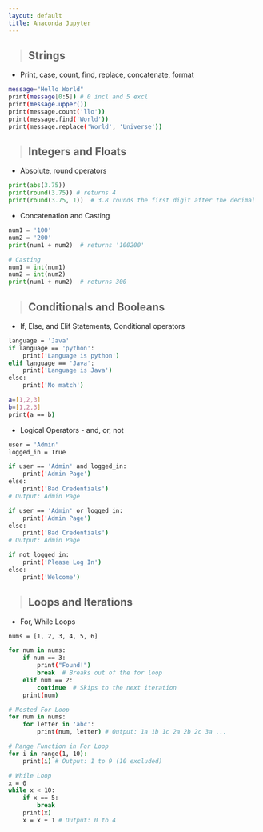 ```yaml
---
layout: default
title: Anaconda Jupyter
---
```

> ## Strings

- Print, case, count, find, replace, concatenate, format

```bash
message="Hello World"
print(message[0:5]) # 0 incl and 5 excl
print(message.upper())
print(message.count('llo'))
print(message.find('World'))
print(message.replace('World', 'Universe'))
```

> ## Integers and Floats

- Absolute, round operators

```python
print(abs(3.75))
print(round(3.75)) # returns 4
print(round(3.75, 1))  # 3.8 rounds the first digit after the decimal
```

- Concatenation and Casting

```python
num1 = '100' 
num2 = '200'
print(num1 + num2)  # returns '100200'

# Casting
num1 = int(num1) 
num2 = int(num2)
print(num1 + num2)  # returns 300
```

> ## Conditionals and Booleans 

- If, Else, and Elif Statements, Conditional operators

```bash
language = 'Java'
if language == 'python':
    print('Language is python')
elif language == 'Java':
    print('Language is Java')
else:
    print('No match')

a=[1,2,3]
b=[1,2,3]
print(a == b)
```

- Logical Operators - and, or, not

```bash
user = 'Admin'
logged_in = True

if user == 'Admin' and logged_in:
    print('Admin Page')
else:
    print('Bad Credentials')
# Output: Admin Page

if user == 'Admin' or logged_in:
    print('Admin Page')
else:
    print('Bad Credentials')
# Output: Admin Page

if not logged_in:
    print('Please Log In')
else:
    print('Welcome')
```

> ## Loops and Iterations

- For, While Loops

```bash
nums = [1, 2, 3, 4, 5, 6]

for num in nums:
    if num == 3:
        print("Found!")
        break  # Breaks out of the for loop
    elif num == 2:
        continue  # Skips to the next iteration
    print(num)

# Nested For Loop
for num in nums:
    for letter in 'abc':
        print(num, letter) # Output: 1a 1b 1c 2a 2b 2c 3a ...

# Range Function in For Loop
for i in range(1, 10):
    print(i) # Output: 1 to 9 (10 excluded)

# While Loop
x = 0
while x < 10:
    if x == 5:
        break
    print(x)
    x = x + 1 # Output: 0 to 4
```
